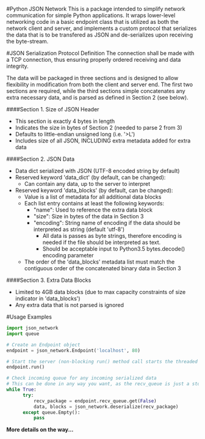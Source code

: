 #Python JSON Network
This is a package intended to simplify network communication for simple Python applications.  It wraps lower-level networking code in a basic endpoint class that is utilized as both the network client and server, and implements a custom protocol that serializes the data that is to be transfered as JSON and de-serializes upon receiving the byte-stream.

#JSON Serialization Protocol Definition
The connection shall be made with a TCP connection, thus ensuring properly
ordered receiving and data integrity.

The data will be packaged in three sections and is designed to allow
flexibility in modification from both the client and server end.  The first
two sections are required, while the third sections simple concatenates any
extra necessary data, and is parsed as defined in Section 2 (see below).


####Section 1.  Size of JSON Header
* This section is exactly 4 bytes in length
* Indicates the size in bytes of Section 2 (needed to parse 2 from 3)
* Defaults to little-endian unsigned long (i.e. '>L')
* Includes size of all JSON, INCLUDING extra metadata added for extra
      data

####Section 2.  JSON Data
* Data dict serialized with JSON (UTF-8 encoded string by default)
* Reserved keyword 'data_dict' (by default, can be changed):
    * Can contain any data, up to the server to interpret
* Reserved keyword 'data_blocks' (by default, can be changed):
    * Value is a list of metadata for all additional data blocks
    * Each list entry contains at least the following keywords:
        * "name": Used to reference the extra data block
        * "size": Size in bytes of the data in Section 3
        * "encoding": String name of encoding if the data should be
                  interpreted as string (default 'utf-8')
            * All data is passes as byte strings, therefore encoding is
                  needed if the file should be interpreted as text.
            * Should be acceptable input to Python3.5 bytes.decode()
                  encoding parameter
    * The order of the 'data_blocks' metadata list must match the
          contiguous order of the concatenated binary data in Section 3

####Section 3.  Extra Data Blocks
* Limited to 4GB data blocks (due to max capacity constraints of size
      indicator in 'data_blocks')
* Any extra data that is not parsed is ignored

#Usage Examples
```python
import json_network
import queue

# Create an Endpoint object
endpoint = json_network.Endpoint('localhost', 80)

# Start the server (non-blocking run() method call starts the threaded server)
endpoint.run()

# Check incoming queue for any incoming serialized data
# This can be done in any way you want, as the recv_queue is just a stdlib Queue
while True:
      try:
          recv_package = endpoint.recv_queue.get(False)
          data, blocks = json_network.deserialize(recv_package)
      except queue.Empty():
          pass

```

**More details on the way...**
